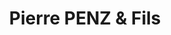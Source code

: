 ---
title: "Pierre PENZ & Fils"
url: /saint-gervais-les-bains/pierre-penz-und-fils/
shop: Outdoor
---